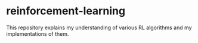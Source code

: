 # reinforcement-learning

This repository explains my understanding of various RL algorithms and my implementations of them.
